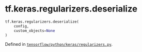 <div itemscope itemtype="http://developers.google.com/ReferenceObject">
<meta itemprop="name" content="tf.keras.regularizers.deserialize" />
<meta itemprop="path" content="Stable" />
</div>

# tf.keras.regularizers.deserialize

``` python
tf.keras.regularizers.deserialize(
    config,
    custom_objects=None
)
```



Defined in [`tensorflow/python/keras/regularizers.py`](/code/stable/tensorflow/python/keras/regularizers.py).

